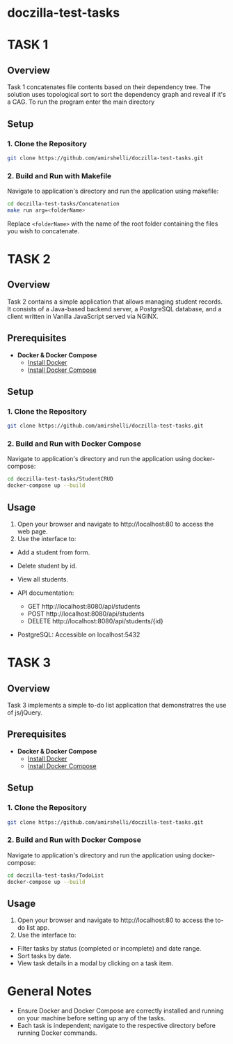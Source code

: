 # doczilla-test-tasks

# TASK 1

## Overview

Task 1 concatenates file contents based on their dependency tree. The solution uses topological sort to sort the dependency graph and reveal if it's a CAG. To run the program enter the main directory

## Setup

### 1. Clone the Repository

```bash
git clone https://github.com/amirshelli/doczilla-test-tasks.git
```
### 2. Build and Run with Makefile

Navigate to application's directory and run the application using makefile:
```bash
cd doczilla-test-tasks/Concatenation
make run arg=<folderName>
```
Replace `<folderName>` with the name of the root folder containing the files you wish to concatenate.

# TASK 2

## Overview

Task 2 contains a simple application that allows managing student records. It consists of a Java-based backend server, a PostgreSQL database, and a client written in Vanilla JavaScript served via NGINX.

## Prerequisites

- **Docker & Docker Compose**
  - [Install Docker](https://docs.docker.com/get-docker/)
  - [Install Docker Compose](https://docs.docker.com/compose/install/)

## Setup

### 1. Clone the Repository

```bash
git clone https://github.com/amirshelli/doczilla-test-tasks.git
```
### 2. Build and Run with Docker Compose

Navigate to application's directory and run the application using docker-compose:
```bash
cd doczilla-test-tasks/StudentCRUD
docker-compose up --build
```
## Usage
1. Open your browser and navigate to http://localhost:80 to access the web page.
2. Use the interface to:
* Add a student from form.
* Delete student by id.
* View all students.

* API documentation: 
    - GET http://localhost:8080/api/students
    - POST http://localhost:8080/api/students
    - DELETE http://localhost:8080/api/students/{id}
* PostgreSQL: Accessible on localhost:5432

# TASK 3

## Overview

Task 3 implements a simple to-do list application that demonstratres the use of js/jQuery. 

## Prerequisites

- **Docker & Docker Compose**
  - [Install Docker](https://docs.docker.com/get-docker/)
  - [Install Docker Compose](https://docs.docker.com/compose/install/)

## Setup

### 1. Clone the Repository

```bash
git clone https://github.com/amirshelli/doczilla-test-tasks.git
```

### 2. Build and Run with Docker Compose

Navigate to application's directory and run the application using docker-compose:
```bash
cd doczilla-test-tasks/TodoList
docker-compose up --build
```

## Usage
1. Open your browser and navigate to http://localhost:80 to access the to-do list app.
2. Use the interface to:
* Filter tasks by status (completed or incomplete) and date range.
* Sort tasks by date.
* View task details in a modal by clicking on a task item.

# General Notes
* Ensure Docker and Docker Compose are correctly installed and running on your machine before setting up any of the tasks.
* Each task is independent; navigate to the respective directory before running Docker commands.